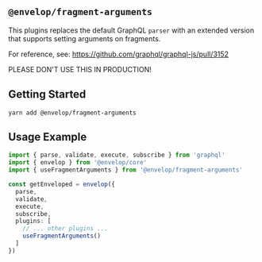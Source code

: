 ## `@envelop/fragment-arguments`

This plugins replaces the default GraphQL `parser` with an extended version that supports setting arguments on fragments.

For reference, see: https://github.com/graphql/graphql-js/pull/3152

PLEASE DON'T USE THIS IN PRODUCTION!

## Getting Started

```
yarn add @envelop/fragment-arguments
```

## Usage Example

```ts
import { parse, validate, execute, subscribe } from 'graphql'
import { envelop } from '@envelop/core'
import { useFragmentArguments } from '@envelop/fragment-arguments'

const getEnveloped = envelop({
  parse,
  validate,
  execute,
  subscribe,
  plugins: [
    // ... other plugins ...
    useFragmentArguments()
  ]
})
```
